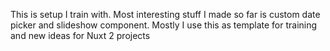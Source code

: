 This is setup I train with. Most interesting stuff I made so far is custom date picker and slideshow component.
Mostly I use this as template for training and new ideas for Nuxt 2 projects
